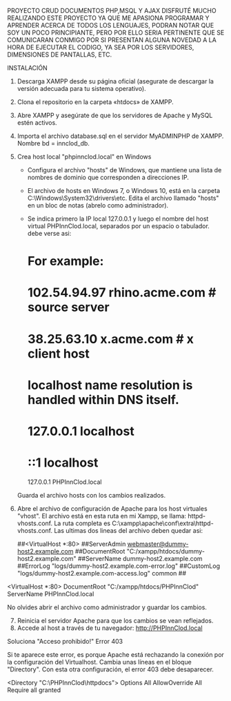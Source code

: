 PROYECTO CRUD DOCUMENTOS PHP,MSQL Y AJAX
DISFRUTÉ MUCHO REALIZANDO ESTE PROYECTO YA QUE ME APASIONA PROGRAMAR Y APRENDER ACERCA DE TODOS LOS LENGUAJES, PODRAN NOTAR QUE SOY UN POCO PRINCIPIANTE, PERO POR ELLO SERIA PERTINENTE QUE SE COMUNICARAN CONMIGO POR SI PRESENTAN ALGUNA NOVEDAD A LA HORA DE  EJECUTAR EL CODIGO, YA SEA POR LOS SERVIDORES, DIMENSIONES DE PANTALLAS, ETC.

INSTALACIÓN 
1. Descarga XAMPP desde su página oficial (asegurate de descargar la versión adecuada para tu sistema operativo).
2. Clona el repositorio en la carpeta «htdocs» de XAMPP.
3. Abre XAMPP y asegúrate de que los servidores de Apache y MySQL estén activos.
4. Importa el archivo database.sql en el servidor MyADMINPHP de XAMPP. Nombre bd = innclod_db.  
5. Crea host local "phpinnclod.local" en Windows
    - Configura el archivo "hosts" de Windows, que mantiene una lista de nombres de dominio que corresponden a direcciones IP.
    - El archivo de hosts en Windows 7, o Windows 10, está en la carpeta C:\Windows\System32\drivers\etc. Edita el archivo llamado "hosts" en un bloc de notas (abrelo como administrador).
    - Se indica primero la IP local 127.0.0.1 y luego el nombre del host virtual PHPInnClod.local, separados por un espacio o tabulador. debe verse asi:

      # For example:
      #
      #      102.54.94.97     rhino.acme.com          # source server
      #       38.25.63.10     x.acme.com              # x client host
      
      # localhost name resolution is handled within DNS itself.
      #	127.0.0.1       localhost
      #	::1             localhost
      127.0.0.1       PHPInnClod.local

     Guarda el archivo hosts con los cambios realizados.

6. Abre el archivo de configuración de Apache para los host virtuales "vhost". El archivo está en esta ruta en mi Xampp, se llama: httpd-vhosts.conf. La ruta completa es   C:\xampp\apache\conf\extra\httpd-vhosts.conf. Las ultimas dos lineas del archivo deben quedar asi:

   ##<VirtualHost *:80>
    ##ServerAdmin webmaster@dummy-host2.example.com
    ##DocumentRoot "C:/xampp/htdocs/dummy-host2.example.com"
    ##ServerName dummy-host2.example.com
    ##ErrorLog "logs/dummy-host2.example.com-error.log"
    ##CustomLog "logs/dummy-host2.example.com-access.log" common
  ##</VirtualHost>

  <VirtualHost *:80>
     DocumentRoot "C:/xampp/htdocs/PHPInnClod"
     ServerName PHPInnClod.local
  </VirtualHost>

  No olvides abrir el archivo como administrador y guardar los cambios. 

7. Reinicia el servidor Apache para que los cambios se vean reflejados.  
8. Accede al host a través de tu navegador: http://PHPInnClod.local

Soluciona "Acceso prohibido!" Error 403

Si te aparece este error, es porque Apache está rechazando la conexión por la configuración del Virtualhost. 
Cambia unas líneas en el bloque "Directory". Con esta otra configuración, el error 403 debe desaparecer.

<Directory "C:\PHPInnClod\httpdocs">
   Options All
   AllowOverride All
   Require all granted
</Directory>
